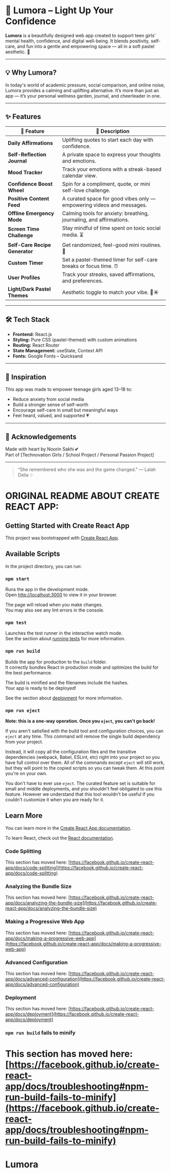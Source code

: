 # 🌟 Lumora – Light Up Your Confidence

**Lumora** is a beautifully designed web app created to support teen girls' mental health, confidence, and digital well-being. It blends positivity, self-care, and fun into a gentle and empowering space — all in a soft pastel aesthetic. 💖

---

## 💡 Why Lumora?

In today's world of academic pressure, social comparison, and online noise, Lumora provides a calming and uplifting alternative. It’s more than just an app — it’s your personal wellness garden, journal, and cheerleader in one.

---

## ✨ Features

| 💖 Feature                      | 🌸 Description                                                         |
| ------------------------------ | --------------------------------------------------------------------- |
| **Daily Affirmations**         | Uplifting quotes to start each day with confidence.                   |
| **Self-Reflection Journal**    | A private space to express your thoughts and emotions.                |
| **Mood Tracker**               | Track your emotions with a streak-based calendar view.                |
| **Confidence Boost Wheel**     | Spin for a compliment, quote, or mini self-love challenge.            |
| **Positive Content Feed**      | A curated space for good vibes only — empowering videos and messages. |
| **Offline Emergency Mode**     | Calming tools for anxiety: breathing, journaling, and affirmations.   |
| **Screen Time Challenge**      | Stay mindful of time spent on toxic social media. ⏳                   |
| **Self-Care Recipe Generator** | Get randomized, feel-good mini routines. 🫶                            |
| **Custom Timer**               | Set a pastel-themed timer for self-care breaks or focus time. ⏰       |
| **User Profiles**              | Track your streaks, saved affirmations, and preferences.              |
| **Light/Dark Pastel Themes**   | Aesthetic toggle to match your vibe. 🌙☀️                               |

---

## 🛠️ Tech Stack

- **Frontend:** React.js
- **Styling:** Pure CSS (pastel-themed) with custom animations
- **Routing:** React Router
- **State Management:** useState, Context API
- **Fonts:** Google Fonts – Quicksand

---

## 🧠 Inspiration

This app was made to empower teenage girls aged 13–18 to:
- Reduce anxiety from social media
- Build a stronger sense of self-worth
- Encourage self-care in small but meaningful ways
- Feel heard, valued, and supported 💗

---


## 🙌 Acknowledgements

Made with heart by Noorin Sakhi 💕  
Part of [Technovation Girls / School Project / Personal Passion Project]  


---

> “She remembered who she was and the game changed.” — Lalah Delia ✨















# ORIGINAL README ABOUT CREATE REACT APP:

## Getting Started with Create React App

This project was bootstrapped with [Create React App](https://github.com/facebook/create-react-app).

## Available Scripts

In the project directory, you can run:

### `npm start`

Runs the app in the development mode.\
Open [http://localhost:3000](http://localhost:3000) to view it in your browser.

The page will reload when you make changes.\
You may also see any lint errors in the console.

### `npm test`

Launches the test runner in the interactive watch mode.\
See the section about [running tests](https://facebook.github.io/create-react-app/docs/running-tests) for more information.

### `npm run build`

Builds the app for production to the `build` folder.\
It correctly bundles React in production mode and optimizes the build for the best performance.

The build is minified and the filenames include the hashes.\
Your app is ready to be deployed!

See the section about [deployment](https://facebook.github.io/create-react-app/docs/deployment) for more information.

### `npm run eject`

**Note: this is a one-way operation. Once you `eject`, you can't go back!**

If you aren't satisfied with the build tool and configuration choices, you can `eject` at any time. This command will remove the single build dependency from your project.

Instead, it will copy all the configuration files and the transitive dependencies (webpack, Babel, ESLint, etc) right into your project so you have full control over them. All of the commands except `eject` will still work, but they will point to the copied scripts so you can tweak them. At this point you're on your own.

You don't have to ever use `eject`. The curated feature set is suitable for small and middle deployments, and you shouldn't feel obligated to use this feature. However we understand that this tool wouldn't be useful if you couldn't customize it when you are ready for it.

## Learn More

You can learn more in the [Create React App documentation](https://facebook.github.io/create-react-app/docs/getting-started).

To learn React, check out the [React documentation](https://reactjs.org/).

### Code Splitting

This section has moved here: [https://facebook.github.io/create-react-app/docs/code-splitting](https://facebook.github.io/create-react-app/docs/code-splitting)

### Analyzing the Bundle Size

This section has moved here: [https://facebook.github.io/create-react-app/docs/analyzing-the-bundle-size](https://facebook.github.io/create-react-app/docs/analyzing-the-bundle-size)

### Making a Progressive Web App

This section has moved here: [https://facebook.github.io/create-react-app/docs/making-a-progressive-web-app](https://facebook.github.io/create-react-app/docs/making-a-progressive-web-app)

### Advanced Configuration

This section has moved here: [https://facebook.github.io/create-react-app/docs/advanced-configuration](https://facebook.github.io/create-react-app/docs/advanced-configuration)

### Deployment

This section has moved here: [https://facebook.github.io/create-react-app/docs/deployment](https://facebook.github.io/create-react-app/docs/deployment)

### `npm run build` fails to minify

This section has moved here: [https://facebook.github.io/create-react-app/docs/troubleshooting#npm-run-build-fails-to-minify](https://facebook.github.io/create-react-app/docs/troubleshooting#npm-run-build-fails-to-minify)
=======
# Lumora
